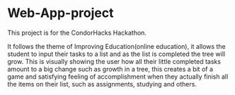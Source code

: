 # Web-App-project
This project is for the CondorHacks Hackathon.

It follows the theme of Improving Education(online education), it allows the student to input their tasks to a list and as the list is completed the tree will 
grow. This is visually showing the user how all their little completed tasks amount to a big change such as growth in a tree, this creates a bit of a game and satisfying feeling
of accomplishment when they actually finish all the items on their list, such as assignments, studying and others.

